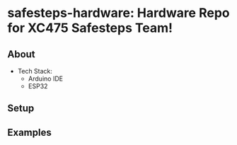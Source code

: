# safesteps-hardware: Hardware Repo for XC475 Safesteps Team!

## About
- Tech Stack:
  - Arduino IDE
  - ESP32

## Setup

## Examples
